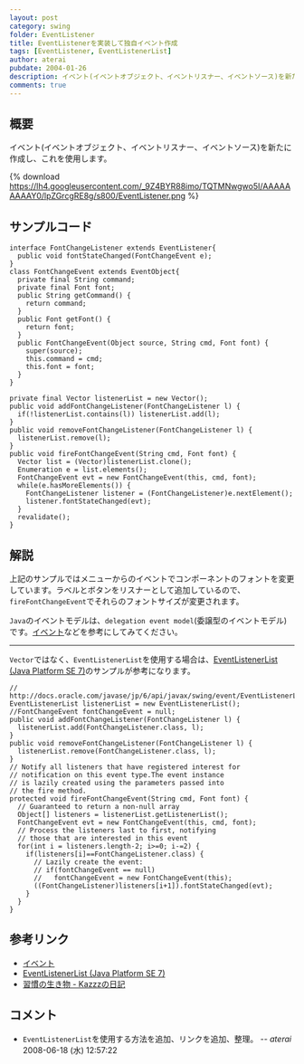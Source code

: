 ```yaml
---
layout: post
category: swing
folder: EventListener
title: EventListenerを実装して独自イベント作成
tags: [EventListener, EventListenerList]
author: aterai
pubdate: 2004-01-26
description: イベント(イベントオブジェクト、イベントリスナー、イベントソース)を新たに作成し、これを使用します。
comments: true
---
```

## 概要
イベント(イベントオブジェクト、イベントリスナー、イベントソース)を新たに作成し、これを使用します。

{% download https://lh4.googleusercontent.com/_9Z4BYR88imo/TQTMNwgwo5I/AAAAAAAAAY0/lpZGrcgRE8g/s800/EventListener.png %}

## サンプルコード
<pre class="prettyprint"><code>interface FontChangeListener extends EventListener{
  public void fontStateChanged(FontChangeEvent e);
}
class FontChangeEvent extends EventObject{
  private final String command;
  private final Font font;
  public String getCommand() {
    return command;
  }
  public Font getFont() {
    return font;
  }
  public FontChangeEvent(Object source, String cmd, Font font) {
    super(source);
    this.command = cmd;
    this.font = font;
  }
}
</code></pre>
<pre class="prettyprint"><code>private final Vector listenerList = new Vector();
public void addFontChangeListener(FontChangeListener l) {
  if(!listenerList.contains(l)) listenerList.add(l);
}
public void removeFontChangeListener(FontChangeListener l) {
  listenerList.remove(l);
}
public void fireFontChangeEvent(String cmd, Font font) {
  Vector list = (Vector)listenerList.clone();
  Enumeration e = list.elements();
  FontChangeEvent evt = new FontChangeEvent(this, cmd, font);
  while(e.hasMoreElements()) {
    FontChangeListener listener = (FontChangeListener)e.nextElement();
    listener.fontStateChanged(evt);
  }
  revalidate();
}
</code></pre>

## 解説
上記のサンプルではメニューからのイベントでコンポーネントのフォントを変更しています。ラベルとボタンをリスナーとして追加しているので、`fireFontChangeEvent`でそれらのフォントサイズが変更されます。

`Java`のイベントモデルは、`delegation event model`(委譲型のイベントモデル)です。[イベント](http://www.asahi-net.or.jp/~dp8t-asm/java/tips/Event.html)などを参考にしてみてください。

- - - -
`Vector`ではなく、`EventListenerList`を使用する場合は、[EventListenerList (Java Platform SE 7)](http://docs.oracle.com/javase/jp/7/api/javax/swing/event/EventListenerList.html)のサンプルが参考になります。

<pre class="prettyprint"><code>// http://docs.oracle.com/javase/jp/6/api/javax/swing/event/EventListenerList.html
EventListenerList listenerList = new EventListenerList();
//FontChangeEvent fontChangeEvent = null;
public void addFontChangeListener(FontChangeListener l) {
  listenerList.add(FontChangeListener.class, l);
}
public void removeFontChangeListener(FontChangeListener l) {
  listenerList.remove(FontChangeListener.class, l);
}
// Notify all listeners that have registered interest for
// notification on this event type.The event instance
// is lazily created using the parameters passed into
// the fire method.
protected void fireFontChangeEvent(String cmd, Font font) {
  // Guaranteed to return a non-null array
  Object[] listeners = listenerList.getListenerList();
  FontChangeEvent evt = new FontChangeEvent(this, cmd, font);
  // Process the listeners last to first, notifying
  // those that are interested in this event
  for(int i = listeners.length-2; i&gt;=0; i-=2) {
    if(listeners[i]==FontChangeListener.class) {
      // Lazily create the event:
      // if(fontChangeEvent == null)
      //   fontChangeEvent = new FontChangeEvent(this);
      ((FontChangeListener)listeners[i+1]).fontStateChanged(evt);
    }
  }
}
</code></pre>

## 参考リンク
- [イベント](http://www.asahi-net.or.jp/~dp8t-asm/java/tips/Event.html)
- [EventListenerList (Java Platform SE 7)](http://docs.oracle.com/javase/jp/7/api/javax/swing/event/EventListenerList.html)
- [習慣の生き物 - Kazzzの日記](http://d.hatena.ne.jp/Kazzz/20080618/p1)

<!-- dummy comment line for breaking list -->

## コメント
- `EventListenerList`を使用する方法を追加、リンクを追加、整理。 -- *aterai* 2008-06-18 (水) 12:57:22

<!-- dummy comment line for breaking list -->
